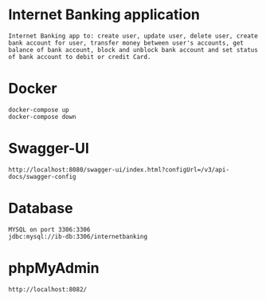 # Internet Banking application
    Internet Banking app to: create user, update user, delete user, create bank account for user, transfer money between user's accounts, get balance of bank account, block and unblock bank account and set status of bank account to debit or credit Card.
# Docker
    docker-compose up
    docker-compose down
# Swagger-UI
    http://localhost:8080/swagger-ui/index.html?configUrl=/v3/api-docs/swagger-config
# Database
    MYSQL on port 3306:3306
    jdbc:mysql://ib-db:3306/internetbanking
# phpMyAdmin
    http://localhost:8082/
